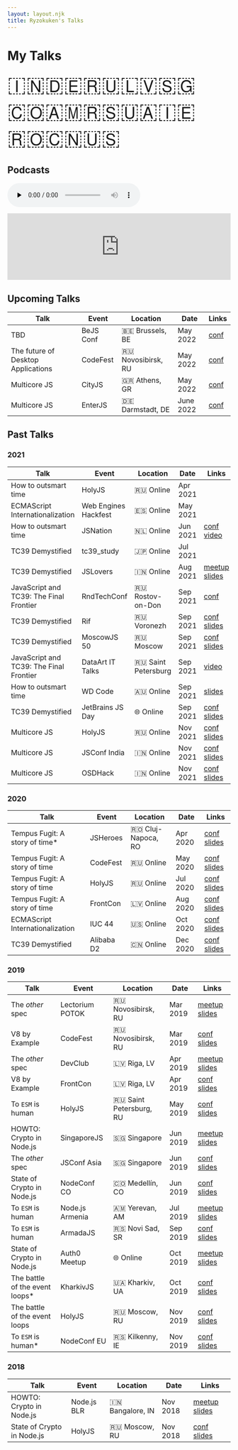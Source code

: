```yaml
---
layout: layout.njk
title: Ryzokuken's Talks
---
```


# My Talks

<span id="flags">🇮🇳🇩🇪🇷🇺🇱🇻🇸🇬🇨🇴🇦🇲🇷🇸🇺🇦🇮🇪🇷🇴🇨🇳🇺🇸</span>

## Podcasts

<audio data-theme="night" data-src="https://changelog.com/jsparty/86/embed" src="https://cdn.changelog.com/uploads/jsparty/86/js-party-86.mp3" preload="none" class="changelog-episode" controls></audio><script async src="https://cdn.changelog.com/embed.js"></script>

<iframe id="tc39ers" src="https://anchor.fm/hemanth-hm/embed/episodes/Ujjwal-Sharma-ep12mg/a-a1plh1" frameborder="0" scrolling="no"></iframe>

<div id="tables">

## Upcoming Talks

| Talk                               | Event     | Location           | Date      | Links                                  |
| ---------------------------------- | --------- | ------------------ | --------- | -------------------------------------- |
| TBD                                | BeJS Conf | 🇧🇪 Brussels, BE    | May 2022  | [conf](https://www.bejs.io/conf)       |
| The future of Desktop Applications | CodeFest  | 🇷🇺 Novosibirsk, RU | May 2022  | [conf](https://12.codefest.ru/)        |
| Multicore JS                       | CityJS    | 🇬🇷 Athens, GR      | May 2022  | [conf](https://greece.cityjsconf.org/) |
| Multicore JS                       | EnterJS   | 🇩🇪 Darmstadt, DE   | June 2022 | [conf](https://enterjs.de/)            |

## Past Talks

### 2021

| Talk                                    | Event                | Location            | Date     | Links                                                                                                                                                     |
| --------------------------------------- | -------------------- | ------------------- | -------- | --------------------------------------------------------------------------------------------------------------------------------------------------------- |
| How to outsmart time                    | HolyJS               | 🇷🇺 Online           | Apr 2021 |                                                                                                                                                           |
| ECMAScript Internationalization         | Web Engines Hackfest | 🇪🇸 Online           | May 2021 |                                                                                                                                                           |
| How to outsmart time                    | JSNation             | 🇳🇱 Online           | Jun 2021 | [conf](https://live.jsnation.com/) [video](https://portal.gitnation.org/contents/how-to-outsmart-time-building-futuristic-javascript-apps-using-temporal) |
| TC39 Demystified                        | tc39_study           | 🇯🇵 Online           | Jul 2021 |                                                                                                                                                           |
| TC39 Demystified                        | JSLovers             | 🇮🇳 Online           | Aug 2021 | [meetup](https://www.meetup.com/jslovers/events/280029233/) [slides](https://ryzokuken.dev/slides/2021-08-tc39)                                           |
| JavaScript and TC39: The Final Frontier | RndTechConf          | 🇷🇺 Rostov-on-Don    | Sep 2021 | [conf](https://rndtech.pro/)                                                                                                                              |
| TC39 Demystified                        | Rif                  | 🇷🇺 Voronezh         | Sep 2021 | [conf](https://2021.rifvrn.ru/) [slides](https://ryzokuken.dev/slides/2021-09-tc39-rif)                                                                   |
| TC39 Demystified                        | MoscowJS 50          | 🇷🇺 Moscow           | Sep 2021 | [conf](https://moscowjs.org/events/moscowjs-50/) [slides](https://ryzokuken.dev/slides/2021-09-tc39-moscowjs)                                             |
| JavaScript and TC39: The Final Frontier | DataArt IT Talks     | 🇷🇺 Saint Petersburg | Sep 2021 | [video](https://youtu.be/BExPpIEl_V4)                                                                                                                     |
| How to outsmart time                    | WD Code              | 🇦🇺 Online           | Sep 2021 | [slides](https://ryzokuken.dev/slides/2021-09-temporal/)                                                                                                  |
| TC39 Demystified                        | JetBrains JS Day     | 🌐 Online           | Sep 2021 | [conf](https://pages.jetbrains.com/javascript-day-2021) [slides](https://ryzokuken.dev/slides/2021-10-tc39-jetbrains/)                                    |
| Multicore JS                            | HolyJS               | 🇷🇺 Online           | Nov 2021 | [conf](https://holyjs-moscow.ru/) [slides](https://ryzokuken.dev/slides/2021-11-multicore/)                                                               |
| Multicore JS                            | JSConf India         | 🇮🇳 Online           | Nov 2021 | [conf](https://www.jsconf.in/) [slides](https://ryzokuken.dev/slides/2021-11-multicore-jsconfin/)                                                         |
| Multicore JS                            | OSDHack              | 🇮🇳 Online           | Nov 2021 | [conf](https://osdhackjiit.com/) [slides](https://ryzokuken.dev/slides/2021-11-multicore-osdhack/)                                                        |

### 2020

| Talk                            | Event      | Location           | Date     | Links                                                                                                                                                   |
| ------------------------------- | ---------- | ------------------ | -------- | ------------------------------------------------------------------------------------------------------------------------------------------------------- |
| Tempus Fugit: A story of time\* | JSHeroes   | 🇷🇴 Cluj-Napoca, RO | Apr 2020 | [conf]() [slides](https://docs.google.com/presentation/d/1yJ8SMiw_EwYMh8fHJcL_pVr6ZtNENeSoo9k9bEDXuuI/edit?usp=sharing)                                 |
| Tempus Fugit: A story of time   | CodeFest   | 🇷🇺 Online          | May 2020 | [conf](https://o.codefest.ru/) [slides](https://docs.google.com/presentation/d/1yJ8SMiw_EwYMh8fHJcL_pVr6ZtNENeSoo9k9bEDXuuI/edit?usp=sharing)           |
| Tempus Fugit: A story of time   | HolyJS     | 🇷🇺 Online          | Jul 2020 | [conf](https://2020.holyjs-piter.ru/en/) [slides](https://docs.google.com/presentation/d/1yJ8SMiw_EwYMh8fHJcL_pVr6ZtNENeSoo9k9bEDXuuI/edit?usp=sharing) |
| Tempus Fugit: A story of time   | FrontCon   | 🇱🇻 Online          | Aug 2020 | [conf](https://2020.frontcon.com/) [slides](https://docs.google.com/presentation/d/1yJ8SMiw_EwYMh8fHJcL_pVr6ZtNENeSoo9k9bEDXuuI/edit?usp=sharing)       |
| ECMAScript Internationalization | IUC 44     | 🇺🇸 Online          | Oct 2020 | [conf](https://events.omg.org/iuc44/) [slides](https://docs.google.com/presentation/d/1nEnkIu4BpS9S-_K4WR-glfgB9sbjWEP9DeUXuKnrkkQ/edit?usp=sharing)    |
| TC39 Demystified                | Alibaba D2 | 🇨🇳 Online          | Dec 2020 | [conf](https://www.alibabaf2e.com/) [slides](https://docs.google.com/presentation/d/1kQcq6KzPbgW55BC7KSu7zURhiRcuccqS3EIzewiZHqw/edit?usp=sharing)      |

### 2019

| Talk                            | Event           | Location                | Date     | Links                                                                                                                                                                                    |
| ------------------------------- | --------------- | ----------------------- | -------- | ---------------------------------------------------------------------------------------------------------------------------------------------------------------------------------------- |
| The _other_ spec                | Lectorium POTOK | 🇷🇺 Novosibirsk, RU      | Mar 2019 | [meetup](https://www.meetup.com/%D0%9B%D0%B5%D0%BA%D1%82%D0%BE%D1%80%D0%B8%D0%B9-%D0%B1%D0%B0%D1%80-%D0%9F%D0%9E%D0%A2%D0%9E%D0%9A/) [slides]()                                          |
| V8 by Example                   | CodeFest        | 🇷🇺 Novosibirsk, RU      | Mar 2019 | [conf](https://2019.codefest.ru/lecture/1401) [slides](https://docs.google.com/presentation/d/12z2SzP3fNKnAhPOEOsCywBDwVaofpmtksp5XX0aB_v4/present?usp=sharing)                          |
| The _other_ spec                | DevClub         | 🇱🇻 Riga, LV             | Apr 2019 | [meetup]() [slides]()                                                                                                                                                                    |
| V8 by Example                   | FrontCon        | 🇱🇻 Riga, LV             | Apr 2019 | [conf]() [slides](https://docs.google.com/presentation/d/12z2SzP3fNKnAhPOEOsCywBDwVaofpmtksp5XX0aB_v4/present?usp=sharing)                                                               |
| To `ESM` is human               | HolyJS          | 🇷🇺 Saint Petersburg, RU | May 2019 | [conf](https://holyjs-piter.ru/en/) [slides](https://www.icloud.com/keynote/0FTx-eXLlxeo8JHfuWM3cY1FQ#To_ESM_is_human)                                                                   |
| HOWTO: Crypto in Node.js        | SingaporeJS     | 🇸🇬 Singapore            | Jun 2019 | [meetup]() [slides](https://docs.google.com/presentation/d/16lufN_MUedOxT4fz4D4IkPcMymxfhq6xgxzYLYZYfbI/present?usp=sharing)                                                             |
| The _other_ spec                | JSConf Asia     | 🇸🇬 Singapore            | Jun 2019 | [conf](https://www.meetup.com/Singapore-JS/events/261294292/) [slides]()                                                                                                                 |
| State of Crypto in Node.js      | NodeConf CO     | 🇨🇴 Medellín, CO         | Jun 2019 | [conf](https://colombia.nodeconf.com/) [slides](https://www.icloud.com/keynote/0t_AxOq1suixa5WAH0VK0Nm7A#The_state_of_crypto_in_Nodejs)                                                  |
| To `ESM` is human               | Node.js Armenia | 🇦🇲 Yerevan, AM          | Jul 2019 | [meetup]() [slides](https://www.icloud.com/keynote/0FTx-eXLlxeo8JHfuWM3cY1FQ#To_ESM_is_human)                                                                                            |
| To `ESM` is human               | ArmadaJS        | 🇷🇸 Novi Sad, SR         | Sep 2019 | [conf](https://www.armada-js.com/) [slides]()                                                                                                                                            |
| State of Crypto in Node.js      | Auth0 Meetup    | 🌐 Online               | Oct 2019 | [meetup](https://www.meetup.com/Auth0-Online-Meetup/events/265223014/) [slides](https://docs.google.com/presentation/d/16lufN_MUedOxT4fz4D4IkPcMymxfhq6xgxzYLYZYfbI/present?usp=sharing) |
| The battle of the event loops\* | KharkivJS       | 🇺🇦 Kharkiv, UA          | Oct 2019 | [conf](https://kharkivjs.org/) [slides]()                                                                                                                                                |
| The battle of the event loops   | HolyJS          | 🇷🇺 Moscow, RU           | Nov 2019 | [conf]() [slides]()                                                                                                                                                                      |
| To `ESM` is human\*             | NodeConf EU     | 🇷🇸 Kilkenny, IE         | Nov 2019 | [conf]() [slides]()                                                                                                                                                                      |

### 2018

| Talk                       | Event       | Location         | Date     | Links                                                                                                                                                                                                                  |
| -------------------------- | ----------- | ---------------- | -------- | ---------------------------------------------------------------------------------------------------------------------------------------------------------------------------------------------------------------------- |
| HOWTO: Crypto in Node.js   | Node.js BLR | 🇮🇳 Bangalore, IN | Nov 2018 | [meetup](https://www.meetup.com/Polyglot-Languages-Runtimes-Java-JVM-nodejs-Swift/events/256057028/) [slides](https://docs.google.com/presentation/d/16lufN_MUedOxT4fz4D4IkPcMymxfhq6xgxzYLYZYfbI/present?usp=sharing) |
| State of Crypto in Node.js | HolyJS      | 🇷🇺 Moscow, RU    | Nov 2018 | [conf](https://holyjs-moscow.ru/en/talks/6g4xjkgsnciuakeawk24a6/) [slides](https://docs.google.com/presentation/d/16lufN_MUedOxT4fz4D4IkPcMymxfhq6xgxzYLYZYfbI/present?usp=sharing)                                    |

</div>

<div id="notice"><p>Cannot display on mobile devices. Please view on a bigger screen.</p></div>

<style>
.container table {
  border-collapse: collapse;
  font-size: 1.4rem;
  width: 100%;
}

#tc39ers {
  width: 100%;
}

#flags {
  font-size: 3rem;
}

.container th,
.container td {
  border: 2px solid black;
  padding: 1rem;
}

#tables {
  display: none;
}

@media only screen and (min-width: 768px) {
  #tables {
    display: block;
  }

  #notice {
    display: none;
  }
}
</style>
